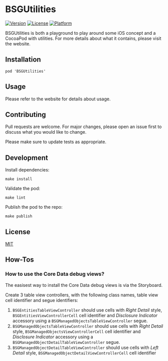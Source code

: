 # BSGUtilities

[![Version](https://img.shields.io/cocoapods/v/BSGUtilities.svg?style=flat)](http://cocoadocs.org/pods/BSGUtilities)
[![License](https://img.shields.io/cocoapods/l/BSGUtilities.svg?style=flat)](http://cocoadocs.org/pods/BSGUtilities)
[![Platform](https://img.shields.io/cocoapods/p/BSGUtilities.svg?style=flat)](http://cocoadocs.org/pods/BSGUtilities)

BSGUtilities is both a playground to play around some iOS concept and a CocoaPod with utilities. For more details about what it contains, please visit the website.

## Installation

```
pod 'BSGUtilities'
```

## Usage

Please refer to the website for details about usage.

## Contributing

Pull requests are welcome. For major changes, please open an issue first to discuss what you would like to change.

Please make sure to update tests as appropriate.

## Development

Install dependencies:

    make install

Validate the pod:

    make lint

Publish the pod to the repo:

    make publish

## License

[MIT](https://choosealicense.com/licenses/mit/)

## How-Tos

### How to use the Core Data debug views?

The easisest way to install the Core Data debug views is via the Storyboard.

Create 3 table view controllers, with the following class names, table view cell identifier and segue identifiers:

1. `BSGEntitiesTableViewController` should use cells with _Right Detail_ style, `BSGEntitiesViewControllerCell`
   cell identifier and _Disclosure Indicator_ accessory using a `BSGManagedObjectsTableViewController` segue.
2. `BSGManagedObjectsTableViewController` should use cells with _Right Detail_ style, `BSGManagedObjectsViewControllerCell`
   cell identifier and _Disclosure Indicator_ accessory using a `BSGManagedObjectDetailTableViewController` segue.
3. `BSGManagedObjectDetailTableViewController` should use cells with _Left Detail_ style, `BSGManagedObjectDetailViewControllerCell`
   cell identifier
